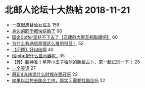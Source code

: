# 北邮人论坛十大热帖 2018-11-21

- [一直很想替仙女征友](https://bbs.byr.cn/article/Friends/1899907) 158
- [身边的同学都快结婚了](https://bbs.byr.cn/article/Feeling/3088585) 68
- [国企0offer坚持不下去了【已建群大家互相取暖吧】](https://bbs.byr.cn/article/Job/2004992) 60
- [为什么有通信原理这么难的科目！](https://bbs.byr.cn/article/Communications/28172) 52
- [【问题】好纠结啊](https://bbs.byr.cn/article/Talking/6072301) 40
- [给mbp配什么显示器呢..](https://bbs.byr.cn/article/DigiLife/306151) 35
- [【转】超神准！星座小王子独创的新型占卜、來一起試玩一下！](https://bbs.byr.cn/article/Constellations/326533) 28
- [一个笑话](https://bbs.byr.cn/article/Picture/3229422) 27
- [原新4麻辣烫什么时候在哪开呀](https://bbs.byr.cn/article/Food/498832) 22
- [如果以后想去国企工作，那实习需要找国企吗](https://bbs.byr.cn/article/WorkLife/1112307) 22


